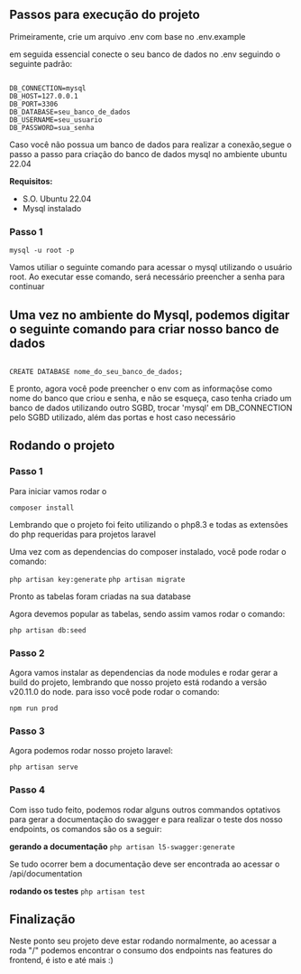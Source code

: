 <h2>Passos para execução do projeto</h2>
<p>Primeiramente, crie um arquivo .env com base no .env.example</p>
<p>em seguida essencial conecte o seu banco de dados no .env seguindo o seguinte padrão:</p>
<code>
DB_CONNECTION=mysql 
DB_HOST=127.0.0.1 
DB_PORT=3306 
DB_DATABASE=seu_banco_de_dados 
DB_USERNAME=seu_usuario 
DB_PASSWORD=sua_senha
</code>

<p>Caso você não possua um banco de dados para realizar a conexão,segue o passo a passo para criação do banco de dados mysql no ambiente ubuntu 22.04</p>

<strong>Requisitos:</strong>
<ul>
    <li>S.O. Ubuntu 22.04</li>
    <li>Mysql instalado</li>
</ul>

<h3>Passo 1</h3>
<code>mysql -u root -p</code>
<p>Vamos utiliar o seguinte comando para acessar o mysql utilizando o usuário root. Ao executar esse comando, será necessário preencher a senha para continuar</p>
<h2>Uma vez no ambiente do Mysql, podemos digitar o seguinte comando para criar nosso banco de dados</h2>
<code>
CREATE DATABASE nome_do_seu_banco_de_dados;
</code>
<p>E pronto, agora você pode preencher o env com as informaçõse como nome do banco que criou e senha, e não se esqueça, caso tenha criado um banco de dados utilizando outro SGBD, trocar 'mysql' em DB_CONNECTION pelo SGBD utilizado, além das portas e host caso necessário</p>

<h2>Rodando o projeto</h2>
<h3>Passo 1 </h3>
<p>Para iniciar vamos rodar o </p>
<code>composer install</code>
<p>Lembrando que o projeto foi feito utilizando o php8.3 e todas as extensões do php requeridas para projetos laravel</p>
<p>Uma vez com as dependencias do composer instalado, você pode rodar o comando:</p>
<code>php artisan key:generate</code>
<code>php artisan migrate</code>
<p>Pronto as tabelas foram criadas na sua database</p>
<p>Agora devemos popular as tabelas, sendo assim vamos rodar o comando:</p>
<code>php artisan db:seed</code>
<h3>Passo 2</h3>
<p>Agora vamos instalar as dependencias da node modules e rodar gerar a build do projeto, lembrando que nosso projeto está rodando a versão v20.11.0 do node. para isso você pode rodar o comando:</p>
<code>npm run prod</code>
<h3>Passo 3</h3>
<p>Agora podemos rodar nosso projeto laravel:</p>
<code>php artisan serve</code>
<h3>Passo 4</h3>
<p>Com isso tudo feito, podemos rodar alguns outros commandos optativos para gerar a documentação do swagger e para realizar o teste dos nosso endpoints, os comandos são os a seguir:</p>
<strong>gerando a documentação</strong>
<code>php artisan l5-swagger:generate</code>
<p>Se tudo ocorrer bem a documentação deve ser encontrada ao acessar o /api/documentation</p>
<strong>rodando os testes</strong>
<code>php artisan test</code>
<h2>Finalização</h2>
<p>Neste ponto seu projeto deve estar rodando normalmente, ao acessar a roda "/" podemos encontrar o consumo dos endpoints nas features do frontend, é isto e até mais :)</p>

